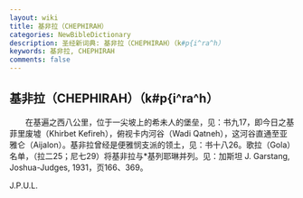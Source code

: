 ```yaml
---
layout: wiki
title: 基非拉（CHEPHIRAH）
categories: NewBibleDictionary
description: 圣经新词典: 基非拉（CHEPHIRAH）（k#p{i^ra^h）
keywords: 基非拉, CHEPHIRAH
comments: false
---
```


## 基非拉（CHEPHIRAH）（k#p{i^ra^h）

　　在基遍之西八公里，位于一尖坡上的希未人的堡垒，见：书九17，即今日之基菲里废墟（Khirbet Kefireh），俯视卡内河谷（Wadi Qatneh），这河谷直通至亚雅仑（Aijalon）。基非拉曾经是便雅悯支派的领土，见：书十八26。歌拉（Gola）名单，（拉二25；尼七29）将基非拉与*基列耶琳并列。见：加斯坦 J. Garstang, Joshua-Judges, 1931，页166、369。

J.P.U.L.






